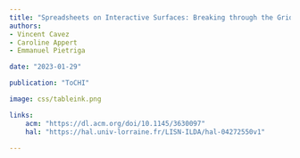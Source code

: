 ```yaml
---
title: "Spreadsheets on Interactive Surfaces: Breaking through the Grid with the Pen"
authors:
- Vincent Cavez
- Caroline Appert
- Emmanuel Pietriga

date: "2023-01-29"

publication: "ToCHI"

image: css/tableink.png

links:
    acm: "https://dl.acm.org/doi/10.1145/3630097"
    hal: "https://hal.univ-lorraine.fr/LISN-ILDA/hal-04272550v1"
    
---
```

